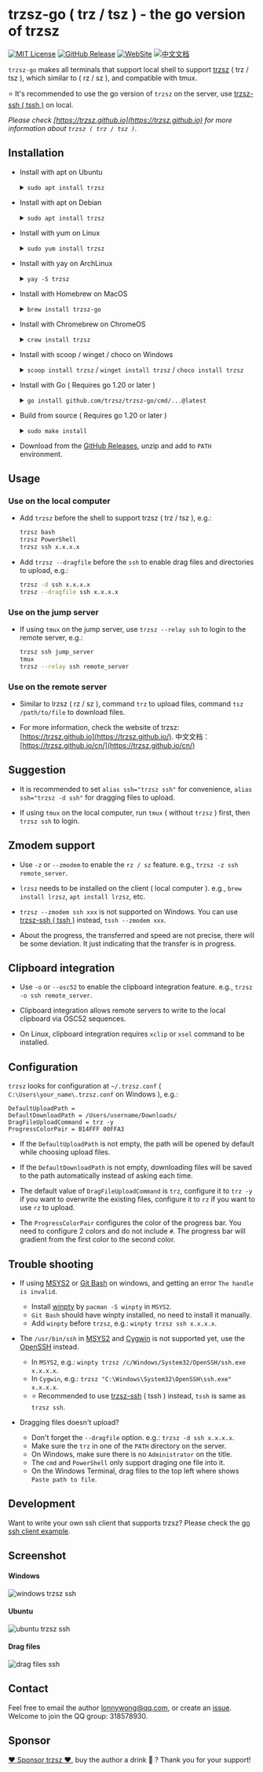 # trzsz-go ( trz / tsz ) - the go version of trzsz

[![MIT License](https://img.shields.io/badge/license-MIT-green.svg?style=flat)](https://choosealicense.com/licenses/mit/)
[![GitHub Release](https://img.shields.io/github/v/release/trzsz/trzsz-go)](https://github.com/trzsz/trzsz-go/releases)
[![WebSite](https://img.shields.io/badge/WebSite-https%3A%2F%2Ftrzsz.github.io%2Fgo-blue?style=flat)](https://trzsz.github.io/go)
[![中文文档](https://img.shields.io/badge/%E4%B8%AD%E6%96%87%E6%96%87%E6%A1%A3-https%3A%2F%2Ftrzsz.github.io%2Fcn%2Fgo-blue?style=flat)](https://trzsz.github.io/cn/go)

`trzsz-go` makes all terminals that support local shell to support [trzsz](https://trzsz.github.io/) ( trz / tsz ), which similar to ( rz / sz ), and compatible with tmux.

⭐ It's recommended to use the go version of `trzsz` on the server, use [trzsz-ssh ( tssh )](https://trzsz.github.io/ssh) on local.

_Please check [https://trzsz.github.io](https://trzsz.github.io) for more information about `trzsz ( trz / tsz )`._

## Installation

- Install with apt on Ubuntu

  <details><summary><code>sudo apt install trzsz</code></summary>

  ```sh
  sudo apt update && sudo apt install software-properties-common
  sudo add-apt-repository ppa:trzsz/ppa && sudo apt update

  sudo apt install trzsz
  ```

  </details>

- Install with apt on Debian

  <details><summary><code>sudo apt install trzsz</code></summary>

  ```sh
  sudo apt install curl gpg
  curl -s 'https://keyserver.ubuntu.com/pks/lookup?op=get&search=0x7074ce75da7cc691c1ae1a7c7e51d1ad956055ca' \
      | gpg --dearmor -o /usr/share/keyrings/trzsz.gpg
  echo 'deb [signed-by=/usr/share/keyrings/trzsz.gpg] https://ppa.launchpadcontent.net/trzsz/ppa/ubuntu jammy main' \
      | sudo tee /etc/apt/sources.list.d/trzsz.list
  sudo apt update

  sudo apt install trzsz
  ```

  </details>

- Install with yum on Linux

  <details><summary><code>sudo yum install trzsz</code></summary>

  - Install with [gemfury](https://gemfury.com/) repository.

    ```sh
    echo '[trzsz]
    name=Trzsz Repo
    baseurl=https://yum.fury.io/trzsz/
    enabled=1
    gpgcheck=0' | sudo tee /etc/yum.repos.d/trzsz.repo

    sudo yum install trzsz
    ```

  - Install with [wlnmp](https://www.wlnmp.com/install) repository. It's not necessary to configure the epel repository for trzsz.

    ```sh
    curl -fsSL "https://sh.wlnmp.com/wlnmp.sh" | bash

    sudo yum install trzsz
    ```

  </details>

- Install with yay on ArchLinux

  <details><summary><code>yay -S trzsz</code></summary>

  ```sh
  yay -Syu
  yay -S trzsz
  ```

  </details>

- Install with Homebrew on MacOS

  <details><summary><code>brew install trzsz-go</code></summary>

  ```sh
  brew install trzsz-go
  ```

  </details>

- Install with Chromebrew on ChromeOS

  <details><summary><code>crew install trzsz</code></summary>

  ```sh
  crew install trzsz
  ```

  </details>

- Install with scoop / winget / choco on Windows

  <details><summary><code>scoop install trzsz</code> / <code>winget install trzsz</code> / <code>choco install trzsz</code></summary>

  ```sh
  scoop install trzsz
  ```

  ```sh
  winget install trzsz
  ```

  ```sh
  choco install trzsz
  ```

  </details>

- Install with Go ( Requires go 1.20 or later )

  <details><summary><code>go install github.com/trzsz/trzsz-go/cmd/...@latest</code></summary>

  ```sh
  go install github.com/trzsz/trzsz-go/cmd/trz@latest
  go install github.com/trzsz/trzsz-go/cmd/tsz@latest
  go install github.com/trzsz/trzsz-go/cmd/trzsz@latest
  ```

  The binaries are usually located in `~/go/bin/` ( `C:\Users\your_name\go\bin\` on Windows ).

  </details>

- Build from source ( Requires go 1.20 or later )

  <details><summary><code>sudo make install</code></summary>

  ```sh
  git clone --depth 1 https://github.com/trzsz/trzsz-go.git
  cd trzsz-go
  make
  sudo make install
  ```

  </details>

- Download from the [GitHub Releases](https://github.com/trzsz/trzsz-go/releases), unzip and add to `PATH` environment.

## Usage

### Use on the local computer

- Add `trzsz` before the shell to support trzsz ( trz / tsz ), e.g.:

  ```sh
  trzsz bash
  trzsz PowerShell
  trzsz ssh x.x.x.x
  ```

- Add `trzsz --dragfile` before the `ssh` to enable drag files and directories to upload, e.g.:

  ```sh
  trzsz -d ssh x.x.x.x
  trzsz --dragfile ssh x.x.x.x
  ```

### Use on the jump server

- If using `tmux` on the jump server, use `trzsz --relay ssh` to login to the remote server, e.g.:

  ```sh
  trzsz ssh jump_server
  tmux
  trzsz --relay ssh remote_server
  ```

### Use on the remote server

- Similar to lrzsz ( rz / sz ), command `trz` to upload files, command `tsz /path/to/file` to download files.

- For more information, check the website of trzsz: [https://trzsz.github.io](https://trzsz.github.io/). 中文文档：[https://trzsz.github.io/cn/](https://trzsz.github.io/cn/)

## Suggestion

- It is recommended to set `alias ssh="trzsz ssh"` for convenience, `alias ssh="trzsz -d ssh"` for dragging files to upload.

- If using `tmux` on the local computer, run `tmux` ( without `trzsz` ) first, then `trzsz ssh` to login.

## Zmodem support

- Use `-z` or `--zmodem` to enable the `rz / sz` feature. e.g., `trzsz -z ssh remote_server`.

- `lrzsz` needs to be installed on the client ( local computer ). e.g., `brew install lrzsz`, `apt install lrzsz`, etc.

- `trzsz --zmodem ssh xxx` is not supported on Windows. You can use [trzsz-ssh ( tssh )](https://trzsz.github.io/ssh) instead, `tssh --zmodem xxx`.

- About the progress, the transferred and speed are not precise, there will be some deviation. It just indicating that the transfer is in progress.

## Clipboard integration

- Use `-o` or `--osc52` to enable the clipboard integration feature. e.g., `trzsz -o ssh remote_server`.

- Clipboard integration allows remote servers to write to the local clipboard via OSC52 sequences.

- On Linux, clipboard integration requires `xclip` or `xsel` command to be installed.

## Configuration

`trzsz` looks for configuration at `~/.trzsz.conf` ( `C:\Users\your_name\.trzsz.conf` on Windows ), e.g.:

```
DefaultUploadPath =
DefaultDownloadPath = /Users/username/Downloads/
DragFileUploadCommand = trz -y
ProgressColorPair = B14FFF 00FFA3
```

- If the `DefaultUploadPath` is not empty, the path will be opened by default while choosing upload files.

- If the `DefaultDownloadPath` is not empty, downloading files will be saved to the path automatically instead of asking each time.

- The default value of `DragFileUploadCommand` is `trz`, configure it to `trz -y` if you want to overwrite the existing files, configure it to `rz` if you want to use `rz` to upload.

- The `ProgressColorPair` configures the color of the progress bar. You need to configure 2 colors and do not include `#`. The progress bar will gradient from the first color to the second color.

## Trouble shooting

- If using [MSYS2](https://www.msys2.org/) or [Git Bash](https://www.atlassian.com/git/tutorials/git-bash) on windows, and getting an error `The handle is invalid`.

  - Install [winpty](https://github.com/rprichard/winpty) by `pacman -S winpty` in `MSYS2`.
  - `Git Bash` should have winpty installed, no need to install it manually.
  - Add `winpty` before `trzsz`, e.g.: `winpty trzsz ssh x.x.x.x`.

- The `/usr/bin/ssh` in [MSYS2](https://www.msys2.org/) and [Cygwin](https://www.cygwin.com/) is not supported yet, use the [OpenSSH](https://docs.microsoft.com/en-us/windows-server/administration/openssh/openssh_install_firstuse) instead.

  - In `MSYS2`, e.g.: `winpty trzsz /c/Windows/System32/OpenSSH/ssh.exe x.x.x.x`.
  - In `Cygwin`, e.g.: `trzsz "C:\Windows\System32\OpenSSH\ssh.exe" x.x.x.x`.
  - ⭐ Recommended to use [trzsz-ssh](https://trzsz.github.io/ssh) ( tssh ) instead, `tssh` is same as `trzsz ssh`.

- Dragging files doesn't upload?
  - Don't forget the `--dragfile` option. e.g.: `trzsz -d ssh x.x.x.x`.
  - Make sure the `trz` in one of the `PATH` directory on the server.
  - On Windows, make sure there is no `Administrator` on the title.
  - The `cmd` and `PowerShell` only support draging one file into it.
  - On the Windows Terminal, drag files to the top left where shows `Paste path to file`.

## Development

Want to write your own ssh client that supports trzsz? Please check the [go ssh client example](https://github.com/trzsz/trzsz-go/blob/main/examples/ssh_client.go).

## Screenshot

#### Windows

![windows trzsz ssh](https://trzsz.github.io/images/cmd_trzsz.gif)

#### Ubuntu

![ubuntu trzsz ssh](https://trzsz.github.io/images/ubuntu_trzsz.gif)

#### Drag files

![drag files ssh](https://trzsz.github.io/images/drag_files.gif)

## Contact

Feel free to email the author <lonnywong@qq.com>, or create an [issue](https://github.com/trzsz/trzsz-go/issues). Welcome to join the QQ group: 318578930.

## Sponsor

[❤️ Sponsor trzsz ❤️](https://github.com/trzsz), buy the author a drink 🍺 ? Thank you for your support!
